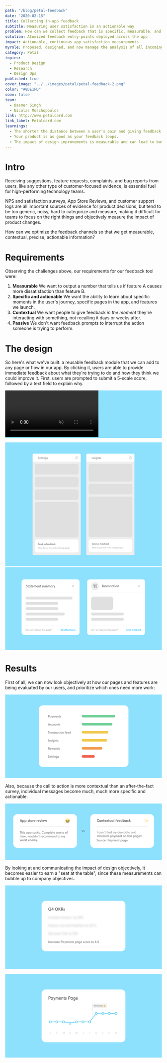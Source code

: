 ```yaml
---
path: "/blog/petal-feedback"
date: "2020-02-15"
title: Collecting in-app feedback
subtitle: Measuring user satisfaction in an actionable way
problem: How can we collect feedback that is specific, measurable, and actionable?
solution: Atomized feedback entry-points deployed across the app
impact: Actionable, continuous app satisfaction measurements
myrole: Proposed, designed, and now manage the analysis of all incoming feedback
category: Petal
topics:
  - Product Design
  - Research
  - Design Ops
published: true
cover_image: "../../images/petal/petal-feedback-2.png"
color: "#8DE1FD"
soon: false
team:
  - Dasmer Singh
  - Nicolas Moschopoulos
link: http://www.petalcard.com
link_label: Petalcard.com
learnings:
  - The shorter the distance between a user's pain and giving feedback, the more accurate and actionable it will be.
  - Your product is as good as your feedback loops.
  - The impact of design improvements is measurable and can lead to business and leadership action.
---
```


# Intro

Receiving suggestions, feature requests, complaints, and bug reports from users, like any other type of customer-focused evidence, is essential fuel for high-performing technology teams.

NPS and satisfaction surveys, App Store Reviews, and customer support logs are all important sources of evidence for product decisions, but tend to be too generic, noisy, hard to categorize and measure, making it difficult for teams to focus on the right things and objectively measure the impact of product changes.

How can we optimize the feedback channels so that we get measurable, contextual, precise, actionable information?

<!--

The first problem is overloading the customer support team with product feedback and feature requests. At Petal, we work very closely with our Operations team to understand the input they get by interacting with users, but we like to think that their time and expertise is much better spent helping people in need than categorizing desired features.

The second problem is getting feedback that is too generic to be actionable. Here, NPS surveys and App Store reviews are king.
While important for other purposes, they both suffer from the same gap: feedback here tends to be framed as "satisfaction with my experience in general", and thus less likely to be immediately insightful. Additionally, when submitting this type of review, customers are taken _away_ from the experience of the product, and having to lean on their memory to describe their troubles and suggestions.

Last, there's the problem of categorizing and quantifying. User-submitted messages that come via support, App Stores, or NPS are hard to group, parse, and measure. When reading feedback messages come in, it's easy to overreact to a sequence about a topic that is hot today, while ignoring another that has been coming consistently twice a day, for months. -->

# Requirements

Observing the challenges above, our requirements for our feedback tool were:

1. **Measurable** We want to output a number that tells us if feature A causes more dissatisfaction than feature B.
2. **Specific and actionable** We want the ability to learn about specific moments in the user's journey, specific pages in the app, and features we launch.
3. **Contextual** We want people to give feedback _in the moment_ they're interacting with something, not recalling it days or weeks after.
4. **Passive** We don't want feedback prompts to interrupt the action someone is trying to perform.

# The design

So here's what we've built: a reusable feedback module that we can add to any page or flow in our app. By clicking it, users are able to provide immediate feedback about what they're trying to do and how they think we could improve it. First, users are prompted to submit a 5-scale score, followed by a text field to explain why.

<div style="background: #8DE1FD" class="w-100 pa4 tc mt5">
  <video class="w-100 mw5 br2" autoplay loop muted>
  <source src="../../images/petal/feedback-flow-3.mp4" type="video/mp4">
  </video>
</div>

![](../../images/petal/feedback-widgets-3.png)
![We produced two versions of the CTA. A larger widget to be placed in main pages, and a smaller one to be placed in modals](../../images/petal/feedback-widgets-4.png)

# Results

First of all, we can now look objectively at how our pages and features are being evaluated by our users, and prioritize which ones need more work:

![Easy to tell which page in the app the users are having the most trouble with. Data is randomized for confidenciality](../../images/petal/feedback-chart.png)

Also, because the call to action is more contextual than an after-the-fact survey, individual messages become much, much more specific and actionable:

![Refreshingly useful feedback](../../images/petal/feedback-contextual-4.png)

By looking at and communicating the impact of design objectively, it becomes easier to earn a "seat at the table", since these measurements can bubble up to company objectives.

![Assessing the impact of design changes in user feedback scores](../../images/petal/feedback-chart-3.png)

![Assessing the impact of design changes in user feedback scores](../../images/petal/feedback-chart-2.png)
